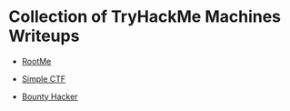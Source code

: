 # Collection of TryHackMe Machines Writeups

- [RootMe](RootMe/readme.md)

- [Simple CTF](Simple%20CTF/readme.md)

- [Bounty Hacker](Bounty%20Hacker/readme.md)